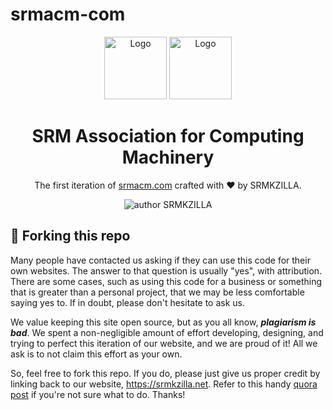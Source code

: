 # srmacm-com

<div align="center">
  <img alt="Logo" src="https://raw.githubusercontent.com/srm-kzilla/SRMKZILLA-v-2.0/master/assets/img/kzilla-black.png" width="100" />
  <img alt="Logo" src="https://upload.wikimedia.org/wikipedia/commons/thumb/8/8e/Association_for_Computing_Machinery_%28ACM%29_logo.svg/300px-Association_for_Computing_Machinery_%28ACM%29_logo.svg.png" width="100" />
</div>
<h1 align="center">
SRM Association for Computing Machinery
</h1>
<p align="center">
The first iteration of <a href="https://srmacm.com" target="_blank">srmacm.com</a> crafted with &hearts; by SRMKZILLA. 
</p>
<p align="center">
    <img src="https://img.shields.io/badge/author-SRMKZILLA-orange" alt="author SRMKZILLA"/>
</p>

## 🚨 Forking this repo
Many people have contacted us asking if they can use this code for their own websites. The answer to that question is usually "yes", with attribution. There are some cases, such as using this code for a business or something that is greater than a personal project, that we may be less comfortable saying yes to. If in doubt, please don't hesitate to ask us.

We value keeping this site open source, but as you all know, _**plagiarism is bad**_. We spent a non-negligible amount of effort developing, designing, and trying to perfect this iteration of our website, and we are proud of it! All we ask is to not claim this effort as your own.

So, feel free to fork this repo. If you do, please just give us proper credit by linking back to our website, https://srmkzilla.net. Refer to this handy [quora post](https://www.quora.com/Is-it-bad-to-copy-other-peoples-code) if you're not sure what to do. Thanks!
